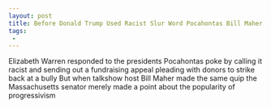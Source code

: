 ```yaml
---
layout: post
title: Before Donald Trump Used Racist Slur Word Pocahontas Bill Maher Did Without Elizabeth Warren Objecting
tags:
 -
---
```

Elizabeth Warren responded to the presidents Pocahontas poke by calling it racist and sending out a fundraising appeal pleading with donors to strike back at a bully But when talkshow host Bill Maher made the same quip the Massachusetts senator merely made a point about the popularity of progressivism
